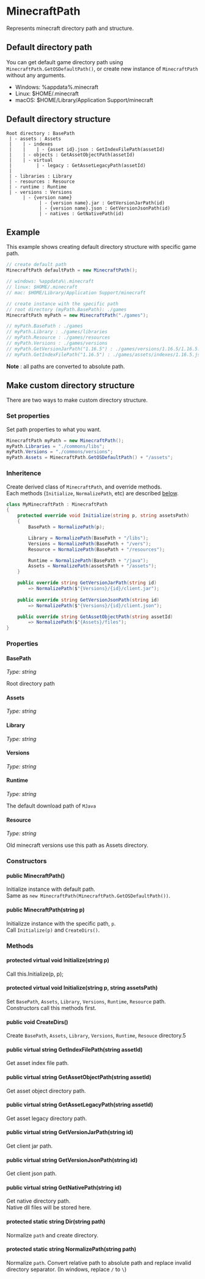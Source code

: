 # MinecraftPath

Represents minecraft directory path and structure.

## Default directory path

You can get default game directory path using `MinecraftPath.GetOSDefaultPath()`, or create new instance of `MinecraftPath` without any arguments.

- Windows: %appdata%\.minecraft
- Linux: $HOME/.minecraft
- macOS: $HOME/Library/Application Support/minecraft

## Default directory structure

```
Root directory : BasePath
 | - assets : Assets
 |    | - indexes
 |    |    | - {asset id}.json : GetIndexFilePath(assetId)
 |    | - objects : GetAssetObjectPath(assetId)
 |    | - virtual
 |         | - legacy : GetAssetLegacyPath(assetId)
 |
 | - libraries : Library
 | - resources : Resource
 | - runtime : Runtime
 | - versions : Versions
      | - {version name}
            | - {version name}.jar : GetVersionJarPath(id)
            | - {version name}.json : GetVersionJsonPath(id)
            | - natives : GetNativePath(id)
```

## Example

This example shows creating default directory structure with specific game path.

```csharp
// create default path
MinecraftPath defaultPath = new MinecraftPath();

// windows: %appdata%\.minecraft
// linux: $HOME/.minecraft
// mac: $HOME/Library/Application Support/minecraft

// create instance with the specific path
// root directory (myPath.BasePath): ./games
MinecraftPath myPath = new MinecraftPath("./games");

// myPath.BasePath : ./games
// myPath.Library : ./games/libraries
// myPath.Resource : ./games/resources
// myPath.Versions : ./games/versions
// myPath.GetVersionJarPath("1.16.5") : ./games/versions/1.16.5/1.16.5.jar
// myPath.GetIndexFilePath("1.16.5") : ./games/assets/indexes/1.16.5.json
```

**Note** : all paths are converted to absolute path.

## Make custom directory structure

There are two ways to make custom directory structure.

### Set properties

Set path properties to what you want.

```csharp
MinecraftPath myPath = new MinecraftPath();
myPath.Libraries = "./commons/libs";
myPath.Versions = "./commons/versions";
myPath.Assets = MinecraftPath.GetOSDefaultPath() + "/assets";
```

### Inheritence

Create derived class of `MinecraftPath`, and override methods.  
Each methods (`Initialize`, `NormalizePath`, etc) are described [below](#Methods).

```csharp
class MyMinecraftPath : MinecraftPath
{
    protected override void Initialize(string p, string assetsPath)
    {
        BasePath = NormalizePath(p);

        Library = NormalizePath(BasePath + "/libs");
        Versions = NormalizePath(BasePath + "/vers");
        Resource = NormalizePath(BasePath + "/resources");

        Runtime = NormalizePath(BasePath + "/java");
        Assets = NormalizePath(assetsPath + "/assets");
    }

    public override string GetVersionJarPath(string id)
        => NormalizePath($"{Versions}/{id}/client.jar");
    
    public override string GetVersionJsonPath(string id)
        => NormalizePath($"{Versions}/{id}/client.json");

    public override string GetAssetObjectPath(string assetId)
        => NormalizePath($"{Assets}/files");
}
```

### Properties

#### BasePath

*Type: string*

Root directory path

#### Assets

*Type: string*

#### Library

*Type: string*

#### Versions

*Type: string*

#### Runtime

*Type: string*

The default download path of `MJava`

#### Resource

*Type: string*

Old minecraft versions use this path as Assets directory.

### Constructors

#### public MinecraftPath()

Initialize instance with default path.  
Same as `new MinecraftPath(MinecraftPath.GetOSDefaultPath())`.

#### public MinecraftPath(string p)

Initializze instance with the specific path, `p`.  
Call `Initialize(p)` and `CreateDirs()`.

### Methods

#### protected virtual void Initialize(string p)

Call this.Initialize(p, p);

#### protected virtual void Initialize(string p, string assetsPath)

Set `BasePath`, `Assets`, `Library`, `Versions`, `Runtime`, `Resource` path.  
Constructors call this methods first.

#### public void CreateDirs()

Create `BasePath`, `Assets`, `Library`, `Versions`, `Runtime`, `Resouce` directory.5

#### public virtual string GetIndexFilePath(string assetId)

Get asset index file path.

#### public virtual string GetAssetObjectPath(string assetId)

Get asset object directory path.

#### public virtual string GetAssetLegacyPath(string assetId)

Get asset legacy directory path.

#### public virtual string GetVersionJarPath(string id)

Get client jar path.

#### public virtual string GetVersionJsonPath(string id)

Get client json path.

#### public virtual string GetNativePath(string id)

Get native directory path.  
Native dll files will be stored here.

#### protected static string Dir(string path)

Normalize `path` and create directory.

#### protected static string NormalizePath(string path)

Normalize `path`. Convert relative path to absolute path and replace invalid directory separator. (In windows, replace `/` to `\`)